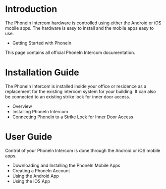 # Introduction

The PhoneIn Intercom hardware is controlled using either the Android or iOS mobile apps. The hardware is easy to install and the mobile apps easy to use.

* Getting Started with PhoneIn

This page contains all official PhoneIn Intercom documentation.

# Installation Guide

The PhoneIn Intercom is installed inside your office or residence as a replacement for the existing intercom system for your building. It can also be connected to an existing strike lock for inner door access.

* Overview
* Installing PhoneIn Intercom
* Connecting PhoneIn to a Strike Lock for Inner Door Access

# User Guide

Control of your PhoneIn Intercom is done through the Android or iOS mobile apps. 

* Downloading and Installing the PhoneIn Mobile Apps
* Creating a PhoneIn Account
* Using the Android App
* Using the iOS App
